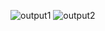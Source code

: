 ![output1](https://github.com/Amruta-Reddy/Python_Practice/assets/115242296/5db8f3f5-904a-43b2-a220-2f11fab65106)
![output2](https://github.com/Amruta-Reddy/Python_Practice/assets/115242296/44772275-ccb7-4dcd-ad41-4cb292a66eb0)
